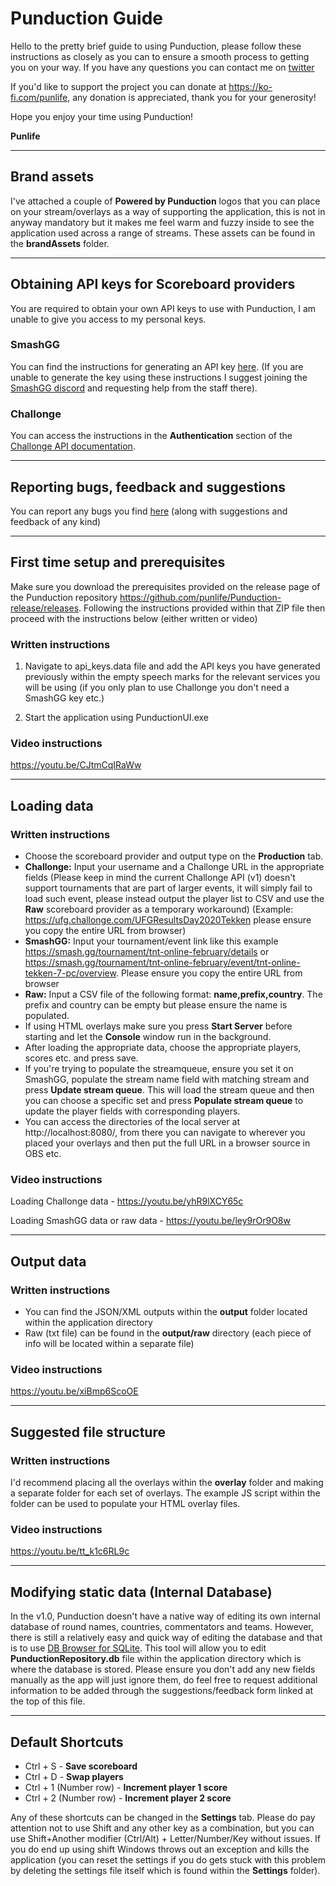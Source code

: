 # Punduction Guide #

Hello to the pretty brief guide to using Punduction, please follow these instructions as closely as you can to ensure a smooth process to getting you on your way. If you have any questions you can contact me on [twitter](https://twitter.com/PunLife_)

If you'd like to support the project you can donate at https://ko-fi.com/punlife, any donation is appreciated, thank you for your generosity!

Hope you enjoy your time using Punduction!

**Punlife**

------------------

## Brand assets

I've attached a couple of **Powered by Punduction** logos that you can place on your stream/overlays as a way of supporting the application, this is not in anyway mandatory but it makes me feel warm and fuzzy inside to see the application used across a range of streams. These assets can be found in the **brandAssets** folder.

------------------

## Obtaining API keys for Scoreboard providers

You are required to obtain your own API keys to use with Punduction, I am unable to give you access to my personal keys.

### SmashGG

You can find the instructions for generating an API key [here](https://developer.smash.gg/docs/authentication/). (If you are unable to generate the key using these instructions I suggest joining the [SmashGG discord](https://developer.smash.gg/docs/join-discord) and requesting help from the staff there). 

### Challonge

You can access the instructions in the **Authentication** section of the [Challonge API documentation](https://api.challonge.com/v1).

--------------------

## Reporting bugs, feedback and suggestions

You can report any bugs you find [here](https://forms.gle/euMVVvhtDMUY66EY6) (along with suggestions and feedback of any kind)

-------------------------------------------------------

## First time setup and prerequisites

Make sure you download the prerequisites provided on the release page of the Punduction repository https://github.com/punlife/Punduction-release/releases. Following the instructions provided within that ZIP file then proceed with the instructions below (either written or video)

### Written instructions

1. Navigate to api_keys.data file and add the API keys you have generated previously within the empty speech marks for the relevant services you will be using (if you only plan to use Challonge you don't need a SmashGG key etc.)

2. Start the application using PunductionUI.exe

   

### Video instructions

https://youtu.be/CJtmCqIRaWw

-----------------------------

## Loading data

### Written instructions

* Choose the scoreboard provider and output type on the **Production** tab.
* **Challonge:** Input your username and a Challonge URL in the appropriate fields (Please keep in mind the current Challonge API (v1) doesn't support tournaments that are part of larger events, it will simply fail to load such event, please instead output the player list to CSV and use the **Raw** scoreboard provider as a temporary workaround) (Example: https://ufg.challonge.com/UFGResultsDay2020Tekken please ensure you copy the entire URL from browser)
* **SmashGG:** Input your tournament/event link like this example https://smash.gg/tournament/tnt-online-february/details or https://smash.gg/tournament/tnt-online-february/event/tnt-online-tekken-7-pc/overview. Please ensure you copy the entire URL from browser
* **Raw:** Input a CSV file of the following format: **name,prefix,country**. The prefix and country can be empty but please ensure the name is populated.
* If using HTML overlays make sure you press **Start Server** before starting and let the **Console** window run in the background.
* After loading the appropriate data, choose the appropriate players, scores etc. and press save.
* If you're trying to populate the streamqueue, ensure you set it on SmashGG, populate the stream name field with matching stream and press **Update stream queue**. This will load the stream queue and then you can choose a specific set and press **Populate stream queue** to update the player fields with corresponding players.
* You can access the directories of the local server at http://localhost:8080/, from there you can navigate to wherever you placed your overlays and then put the full URL in a browser source in OBS etc.

### Video instructions

Loading Challonge data - https://youtu.be/yhR9lXCY65c

Loading SmashGG data or raw data - https://youtu.be/ley9rOr9O8w

-----------------------------

## Output data

### Written instructions

* You can find the JSON/XML outputs within the **output** folder located within the application directory
* Raw (txt file) can be found in the **output/raw** directory (each piece of info will be located within a separate file)

### Video instructions

https://youtu.be/xiBmp6ScoOE

-----------------------------

## Suggested file structure

### Written instructions

I'd recommend placing all the overlays within the **overlay** folder and making a separate folder for each set of overlays. The example JS script within the folder can be used to populate your HTML overlay files.

### Video instructions

https://youtu.be/tt_k1c6RL9c

-----------------------------

## Modifying static data (Internal Database)

In the v1.0, Punduction doesn't have a native way of editing its own internal database of round names, countries, commentators and teams. However, there is still a relatively easy and quick way of editing the database and that is to use [DB Browser for SQLite](https://sqlitebrowser.org/). This tool will allow you to edit **PunductionRepository.db** file within the application directory which is where the database is stored. Please ensure you don't add any new fields manually as the app will just ignore them, do feel free to request additional information to be added through the suggestions/feedback form linked at the top of this file.

-----------------------------

## Default Shortcuts

- Ctrl + S  - **Save scoreboard**
- Ctrl + D  - **Swap players**
- Ctrl + 1 (Number row)  - **Increment player 1 score**
- Ctrl + 2 (Number row)  - **Increment player 2 score**

Any of these shortcuts can be changed in the **Settings** tab. Please do pay attention not to use Shift and any other key as a combination, but you can use Shift+Another modifier (Ctrl/Alt) + Letter/Number/Key without issues. If you do end up using shift Windows throws out an exception and kills the application (you can reset the settings if you do gets stuck with this problem by deleting the settings file itself which is found within the **Settings** folder).



